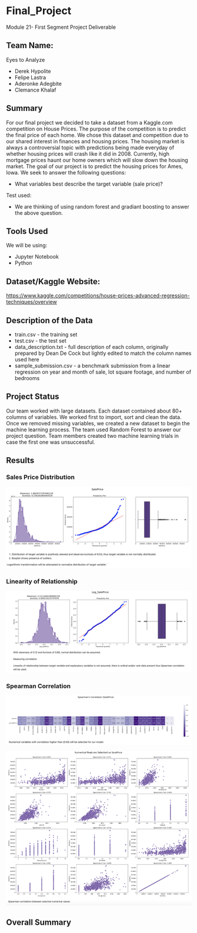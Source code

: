 # Final_Project

Module 21- First Segment Project Deliverable 

## Team Name:

Eyes to Analyze 
* Derek Hypolite
* Felipe Lastra 
* Aderonke Adegbite
* Clemance Khalaf

## Summary

For our final project we decided to take a dataset from a Kaggle.com competition on House Prices. The purpose of the competition is to predict the final price of each home. We chose this dataset and competition due to our shared interest in finances and housing prices. The housing market is always a controversial topic with predictions being made everyday of whether housing prices will crash like it did in 2008. Currently, high mortgage prices haunt our home owners which will slow down the housing market. The goal of our project is to predict the housing prices for Ames, Iowa. We seek to answer the following questions: 

* What variables best describe the target variable (sale price)?

Test used: 

* We are thinking of using random forest and gradiant boosting to answer the above question. 

## Tools Used

We will be using: 
 * Jupyter Notebook
 * Python

## Dataset/Kaggle Website:

https://www.kaggle.com/competitions/house-prices-advanced-regression-techniques/overview

## Description of the Data
* train.csv - the training set
* test.csv - the test set
* data_description.txt - full description of each column, originally prepared by Dean De Cock but lightly edited to match the column names used here
* sample_submission.csv - a benchmark submission from a linear regression on year and month of sale, lot square footage, and number of bedrooms

## Project Status

Our team worked with large datasets. Each dataset contained about 80+ columns of variables. We worked first to import, sort and clean the data. Once we removed missing variables, we created a new dataset to begin the machine learning process. The team used Random Forest to answer our project question. Team members created two machine learning trials in case the first one was unsuccessful. 

## Results 

### Sales Price Distribution

![Image of Sales Price Distribution](images/distribution.png)

### Linearity of Relationship

![Image of Sales Price Distribution](images/linearity.png)

### Spearman Correlation

![Image of Sales Price Distribution](images/spearman_correlation.png)

![Image of Sales Price Distribution](images/graphs.png)

## Overall Summary



